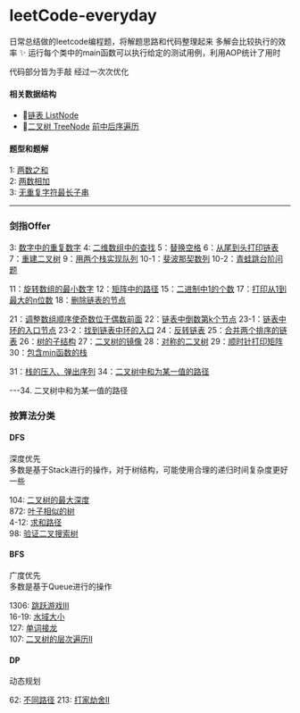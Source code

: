# leetCode-everyday
日常总结做的leetcode编程题，将解题思路和代码整理起来 多解会比较执行的效率
:sparkles:
运行每个类中的main函数可以执行给定的测试用例，利用AOP统计了用时

代码部分皆为手敲 经过一次次优化

#### 相关数据结构
- :small_blue_diamond:[链表 ListNode](src/main/java/structure/ListNode.java)  
- :small_orange_diamond:[二叉树 TreeNode](src/main/java/structure/TreeNode.java)  [前中后序遍历](src/main/java/structure/binaryTree)

#### 题型和题解  

1: [两数之和](src/main/java/leetcode/TwoSum1.java)  
2: [两数相加](src/main/java/leetcode/AddTwoNumber2.java)  
3: [无重复字符最长子串](src/main/java/leetcode/lengthOfLongestSubString3.java)  

---

### 剑指Offer
3: [数字中的重复数字](src/main/java/faceoffer/I/FindRepeatNumber3.java) 
4: [二维数组中的查找](src/main/java/faceoffer/I/FindNumberIn2DArray4.java) 
5：[替换空格](src/main/java/faceoffer/I/ReplaceSpace5.java)
6：[从尾到头打印链表](src/main/java/faceoffer/I/ReversePrint6.java)
7：[重建二叉树](src/main/java/faceoffer/I/BuildTree7.java)
9：[用两个栈实现队列](src/main/java/faceoffer/I/CQueue9.java)
10-1：[斐波那契数列](src/main/java/faceoffer/I/Fib10A1.java)
10-2：[青蛙跳台阶问题](src/main/java/faceoffer/I/Upstairs10A2.java)

11：[旋转数组的最小数字](src/main/java/faceoffer/II/MinArray11.java)
12：[矩阵中的路径](src/main/java/faceoffer/II/Exist12.java)
15：[二进制中1的个数](src/main/java/faceoffer/II/HammingWeight15.java)
17：[打印从1到最大的n位数](src/main/java/faceoffer/II/PrintNumbers17.java)
18：[删除链表的节点](src/main/java/faceoffer/II/DeleteNode18.java)  

21：[调整数组顺序使奇数位于偶数前面](src/main/java/faceoffer/III/Exchange21.java) 
22：[链表中倒数第k个节点](src/main/java/faceoffer/III/GetkthFromEnd22.java) 
23-1：[链表中环的入口节点](src/main/java/faceoffer/III/HasCircle23A1.java) 
23-2：[找到链表中环的入口](src/main/java/faceoffer/III/DetectCycle23A2.java) 
24：[反转链表](src/main/java/faceoffer/III/ReverseList24.java) 
25：[合并两个排序的链表](src/main/java/faceoffer/III/MergeTwoLists25.java) 
26：[树的子结构](src/main/java/faceoffer/III/IsSubStructure26.java) 
27：[二叉树的镜像](src/main/java/faceoffer/III/MirrorTree27.java) 
28：[对称的二叉树](src/main/java/faceoffer/III/IsSymmetric28.java) 
29：[顺时针打印矩阵](src/main/java/faceoffer/III/SpiralOrder29.java) 
30：[包含min函数的栈](src/main/java/faceoffer/III/MinStack30.java) 

31：[栈的压入、弹出序列](src/main/java/faceoffer/IV/ValidateStackSequences31.java) 
34：[二叉树中和为某一值的路径](src/main/java/faceoffer/IV/PathSum34.java) 

---34. 二叉树中和为某一值的路径

### 按算法分类
#### DFS
深度优先  
多数是基于Stack进行的操作，对于树结构，可能使用合理的递归时间复杂度更好一些

104: [二叉树的最大深度](src/main/java/leetcode/dfs/MaximumDepthOfBinaryTree104.java)  
872: [叶子相似的树](src/main/java/leetcode/dfs/LeafSimilarTrees872.java)  
4-12: [求和路径](src/main/java/leetcode/dfs/PathsWithSumLcci04A12.java)  
98: [验证二叉搜索树](src/main/java/leetcode/dfs/ValidateBinarySearchTree98.java)  


#### BFS
广度优先  
多数是基于Queue进行的操作

1306: [跳跃游戏III](src/main/java/leetcode/bfs/JumpGameIII1306.java)  
16-19: [水域大小](src/main/java/leetcode/bfs/pondSizesLcc16A19.java)  
127: [单词接龙](src/main/java/leetcode/bfs/WordLadder127.java)  
107: [二叉树的层次遍历II](src/main/java/leetcode/bfs/BinaryTreeLevelOrderTraversalII107.java)  

#### DP
动态规划

62: [不同路径](src/main/java/leetcode/dp/HouseRobberII213.java)
213: [打家劫舍II](src/main/java/leetcode/dp/HouseRobberII213.java)